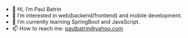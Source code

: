 - 👋 Hi, I’m Paul Batrin
- 👀 I’m interested in web(backend/frontend) and mobile development.
- 🌱 I’m currently learning SpringBoot and JavaScript.
- 📫 How to reach me: paulbatrin@yahoo.com
